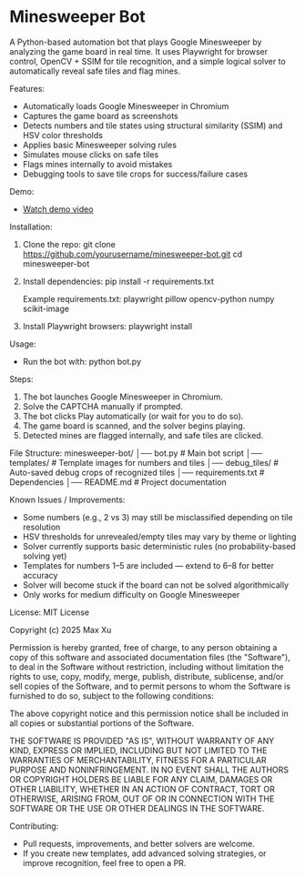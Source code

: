 # Minesweeper Bot

A Python-based automation bot that plays Google Minesweeper by analyzing the game board in real time.
It uses Playwright for browser control, OpenCV + SSIM for tile recognition, and a simple logical solver to automatically reveal safe tiles and flag mines.

Features:

- Automatically loads Google Minesweeper in Chromium
- Captures the game board as screenshots
- Detects numbers and tile states using structural similarity (SSIM) and HSV color thresholds
- Applies basic Minesweeper solving rules
- Simulates mouse clicks on safe tiles
- Flags mines internally to avoid mistakes
- Debugging tools to save tile crops for success/failure cases

Demo:

- [Watch demo video](https://youtu.be/YKCe-770lT0)

Installation:

1. Clone the repo:
   git clone https://github.com/yourusername/minesweeper-bot.git
   cd minesweeper-bot

2. Install dependencies:
   pip install -r requirements.txt

   Example requirements.txt:
   playwright
   pillow
   opencv-python
   numpy
   scikit-image

3. Install Playwright browsers:
   playwright install

Usage:

- Run the bot with:
  python bot.py

Steps:

1. The bot launches Google Minesweeper in Chromium.
2. Solve the CAPTCHA manually if prompted.
3. The bot clicks Play automatically (or wait for you to do so).
4. The game board is scanned, and the solver begins playing.
5. Detected mines are flagged internally, and safe tiles are clicked.

File Structure:
minesweeper-bot/
│── bot.py # Main bot script
│── templates/ # Template images for numbers and tiles
│── debug_tiles/ # Auto-saved debug crops of recognized tiles
│── requirements.txt # Dependencies
│── README.md # Project documentation

Known Issues / Improvements:

- Some numbers (e.g., 2 vs 3) may still be misclassified depending on tile resolution
- HSV thresholds for unrevealed/empty tiles may vary by theme or lighting
- Solver currently supports basic deterministic rules (no probability-based solving yet)
- Templates for numbers 1–5 are included — extend to 6–8 for better accuracy
- Solver will become stuck if the board can not be solved algorithmically
- Only works for medium difficulty on Google Minesweeper

License:
MIT License

Copyright (c) 2025 Max Xu

Permission is hereby granted, free of charge, to any person obtaining a copy
of this software and associated documentation files (the "Software"), to deal
in the Software without restriction, including without limitation the rights
to use, copy, modify, merge, publish, distribute, sublicense, and/or sell
copies of the Software, and to permit persons to whom the Software is
furnished to do so, subject to the following conditions:

The above copyright notice and this permission notice shall be included in all
copies or substantial portions of the Software.

THE SOFTWARE IS PROVIDED "AS IS", WITHOUT WARRANTY OF ANY KIND, EXPRESS OR
IMPLIED, INCLUDING BUT NOT LIMITED TO THE WARRANTIES OF MERCHANTABILITY,
FITNESS FOR A PARTICULAR PURPOSE AND NONINFRINGEMENT. IN NO EVENT SHALL THE
AUTHORS OR COPYRIGHT HOLDERS BE LIABLE FOR ANY CLAIM, DAMAGES OR OTHER
LIABILITY, WHETHER IN AN ACTION OF CONTRACT, TORT OR OTHERWISE, ARISING FROM,
OUT OF OR IN CONNECTION WITH THE SOFTWARE OR THE USE OR OTHER DEALINGS IN THE
SOFTWARE.

Contributing:

- Pull requests, improvements, and better solvers are welcome.
- If you create new templates, add advanced solving strategies, or improve recognition, feel free to open a PR.
